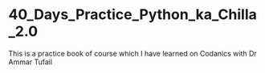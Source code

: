 # 40_Days_Practice_Python_ka_Chilla_2.0
This is a practice book of course which I have learned on Codanics with Dr Ammar Tufail
